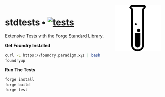 <img align="right" width="150" height="150" top="100" src="./assets/testtube.jpg">

# stdtests • [![tests](https://github.com/abigger87/stdtests/actions/workflows/tests.yml/badge.svg)](https://github.com/abigger87/stdtests/actions/workflows/tests.yml)


Extensive Tests with the Forge Standard Library.

**Get Foundry Installed**
```bash
curl -L https://foundry.paradigm.xyz | bash
foundryup
```

**Run The Tests**
```bash
forge install
forge build
forge test
```
